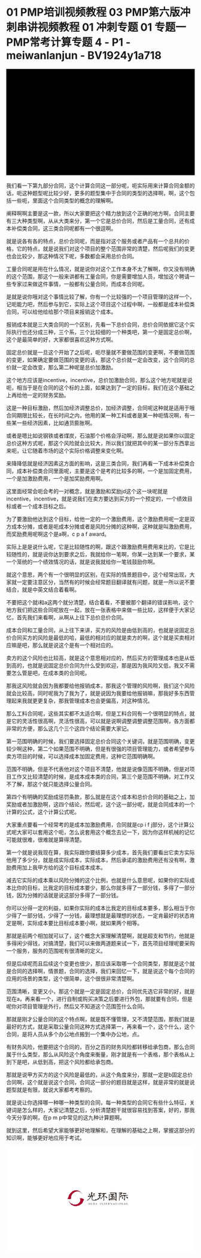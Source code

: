 # 01 PMP培训视频教程 03 PMP第六版冲刺串讲视频教程 01 冲刺专题 01 专题一PMP常考计算专题 4 - P1 - meiwanlanjun - BV1924y1a718

![](img/8c294ea9832696a20748eb1c3381edd4_0.png)

我们看一下第九部分合同，这个计算合同这一部分呢，呃实际用来计算合同金额的话，呃这种题型呢比较少好，更多的题型集中于合同的类型的选择啊，啊，这个包括一些呃，里面这个合同类型的概念的理解啊。

阐释啊啊主要是这一款，所以大家要把这个精力放到这个正确的地方啊，合同主要有三大种类型啊，从从大类来分，第一个它是总价合同，然后是工量合同，还有成本补偿类合同，这三类合同呢都有一个很逗啊。

就是说各有各的特点，总价合同呢，而是指对这个服务或者产品有一个总共的价格，它的特点，就是说我们对这个项目的整个范围非常的清楚，然后呢我们的变更也会比较少，那这种情况下呢，多数都会采用总价合同。

工量合同呢是用在什么情况，就是说你对这个工作本身不太了解啊，你又没有明确的这个范围，那这个一般来讲都有工量合同，你是需要增加人员，增加这个聘请一些专家过来做这件事情，一般都有公量合同，而成本合同呢。

是就是说你哦对这个事情比较了解，你有一个比较强的一个项目管理的这样一个，记呃能力吧，然后参与到它，实际上这个项目这个过程中啊，一般都是成本补偿类合同，可以给他给给那个项目来报销这个成本。

报销成本就是三大类合同的一个区别，先看一下总价合同，总价合同依据它这个实际执行也还分成三种，三个系，三个比较细的一个种类吧，第一个是固定总价啊，这个是最简单的好，大家都很喜欢这种方式啊。

固定总价就是一旦这个开始了之后呢，呃尽量就不要做范围的变更啊，不要做范围的变更，如果确定要做范围的变更的话，那这个总价就一定会改变，这个合同的总价就一定会改变，那么第二种呢是总价加激励。

这个地方应该是incentive，incentive，总价加激励合同，那么这个地方呢就是说呃，相当于是在合同的这个标的上面，如果达到了一定的目标，我们在这个基础之上再给他一定的财务奖励。

这是一种目标激励，然后加经济调整总价，加经济调整，合同呢这种就是适用于哦合同期限比较长，在长时间之内，他用的某一种工料或者是某一种呃情况啊，有一些某一些经济因素，比如通货膨胀啊。

或者是嗯比如说钢铁或者煤炭，石油那个价格会浮动啊，那么就是说如果你以固定总价这种方式呢，那这个风险就会比较大，所以我们就把其中的某一部分东西拿出来呃，让它随着市场的这个实际价格调整来变化啊。

来降降低就是经济因素这方面的影响，这是三类合同，我们再看一下成本补偿类合同，成本补偿类合同里面呢，主要是这个是考的比较多的啊，一个是加固定费用，一个是加激励费用，一个是加奖励费用啊。

这里面经常会呃会考的一对概念，就是激励和奖励jd这个这一块呢就是incentive，incentive，就是说我们在卖方要达到买方的一个预定的，一个绩效目标或者一个成本目标之后。

为了要激励他达到这个目标，给他一定的一个激励费用，这个激励费用呢一定是双方成本分摊，或者是呃成本分摊或者是风险分摊的这种啊，这种就是叫激励费用，而奖励费用呢啊这个是a啊，c p a f award。

实际上是是说什么呢，它是比较随性的啊，跟这个跟激励费用费用来比的，它是比较随性的，就是说你达到要求之后，我就给你一笔啊，你某一达到某一个要求，某一个笼统的一个绩效情况的话，就是说我就给你一笔钱鼓励你啊。

就这个意思，两个有一个很明显的区别，在实际的情景题目中，这个经常出现，大家就一定要注意区分，当然有的时候会经常题目翻译就有问题，就是一所以说不要结合，就是中英文结合着看啊。

不要把这个就i和a这两个就分清楚，结合着看，不要被那个翻译的错误影响，这个地方我们把这些合同呢放在一起，放在一张表格中来做一些比较，这样便于大家记忆，首先我们来看啊，从啊从上往下总价总价合同。

成本合同和工量合同，从上往下来讲，买方的风险是由低到高的，也就是说固定总价合同买方的风险是最低的哈，最低的相对应的就是卖方的啊，这个就是买卖相对应嘛是吧，那么就是说这个是有一个相对应的。

卖方的这个风险也比较高，就是这个意思相对应的，然后买方的管理成本也是从低到高的，也就是说固定总价合同为什么受到欢迎，那是因为我风险又低，我又不需要怎么管是吧，在成本类的合同呢。

那我这风险就会因为我都要给他报销成本，那我这个管理的风险啊，我们这个风险就会比较高，同时呢我为了我为了，就是说因为我要给他报销嘛，那我好多东西管理起来我就更更复杂，那我管理成本也会更偏高，对这种情况。

那么工料合同呢，这些其实都不太适合啊，但是工料合同有一个很明显的特点，就是它的灵活性很高啊，灵活性很高，可以就是说啊调整调整调整范围啊，各方面都非常的方便，那么这几个三个这四个结论需要大家记。

第一范围明确的时候，我们要选择固定总价合同这个关键词，就是范围明确，变更较少啊这种，第二个如果范围不明确，但是有很强的项目管理能力，或者希望参与卖方项目的时候，可以选择成本加固定费用，这种它范围明确啊。

范围不明确，但是不代表他对这个项目不清楚，他就是说像范围不明确，但是对项目工作又比较清楚的时候，是成本成本类的合同，第三个是范围不明确，对工作又不了解，那这个就只能选择公量合同。

第四个有明确的奖励成惩罚条款，那么就是在这个成本和总价合同的基础之上，加奖励或者加激励啊，这四个结论，然后呢，这个这一部分呢，就是合同成本的一个计算的公式，这个计算公式呢。

大家重点要看一个经常考的是成本加激励费用，合同就是cp i f j部分，这个计算公式呢大家可以套用这个呃，怎么说套用这个概念去记一下，因为你这样机械的记忆可能就很难，很难就是算得清楚。

第一个就是说我现在算，我实际跟你要结算多少成本，首先我们要看出它卖方实际他用了多少分，就是成实际成本，实际成本，然后承诺的激励费用还有没有啊，激励费用加上我甲方给的这个目标成本成本。

减去它实际的成本乘以风险分摊的这个比例，也就是什么意思呢，如果你的实际成本比你的目标，比我定的目标成本要少，那么你就多得了一部分钱，多得了一部分钱，因为分摊的话就是说这部分多得了一部分钱。

你可以分得一定的利益，如果你实际的成本比我定的目标成本要多，那么相当于你少得了一部分钱，少得了一分钱，最理想就是最理想的状态，一定肯最好的状态肯定是啊，实际成本要比目标成本要小啊，就如果两个相等。

那就是前两个相加就可以了，这个概念大家理解清楚啊，就是超支和节约，他就是多得闲少得钱，对搞清楚，我们可以来做两道题来试一下，首先项目经理呢要采购一个服务，服务的范围呢有很清晰的定义。

但是后续呢而且后续这个变更也很少，那应该采取哪一个合同类型，那就是这个就是合同的选择啊，情景题，合同的选择，我们来回忆一下，就是说这个每个合同的应用的场景的类型，这个很简单，这个很很非常清楚啊。

范围清晰，变更又小，那这个就是一定是固定总价，合同优先选它非常的好，就是现在a，再来看一个，进行自制或购买决策之后要进行外包，那就要有合同，但是呢你对项目管理是外行，然后又不知道这个范围签什么合同。

那就是刚才公量合同的这个特点啊，就是既不懂管理，又不清楚范围，那我们就是最好的方式，就是采取公量合同这种方式选择第一，再来看一个，这个什么，这个合同，是将人员从多个办公地点搬到一个集中办公地，点。

有财务风险，他要把这个合同的，百分之百的财务风险都转移给承包商，那么合同属于什么类型，那么从风险这个角度来衡量，刚才就是有一个表格，那个表格从上到下是吧，从低到高，把这个风险都给承包商。

那就是说甲方买方的这个风险是最低的，从这个角度来分，那就一定是b固定总价合同啊，这个就是说这个合同，合同这一部分的题目就是这样，就是非常的就是说题型就是有限，就说大家都考考察的。

就是说让你选择哪一种哪一种类型的合同，每一种类型的合同它有些什么特征，关键词是怎么样的，大家记清楚之后，分析清楚题干就很容易找到答案，好的，那我今天分享的啊，在p m p中常见的这九种计算题啊。

就到这里，然后希望大家能够更好地理解和，在理解的基础之上啊，掌握这部分的知识啊，能够更好地应用于考试。



![](img/8c294ea9832696a20748eb1c3381edd4_2.png)